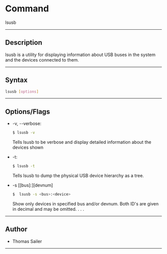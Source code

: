 # Command
lsusb

---

## Description
lsusb  is  a  utility  for  displaying  information  about USB buses in the system and the devices connected to them.


---

## Syntax
```bash
lsusb [options]
```

---

## Options/Flags
- -v, --verbose:
    ```bash
    $ lsusb -v
    ```
    Tells lsusb to be verbose and display detailed information about the devices shown

- -t:
    ```bash
    $ lsusb -t
    ```
    Tells lsusb to dump the physical USB device hierarchy as a tree. 

- -s [[bus]:][devnum]
    ```bash
    $  lsusb -s <bus>:<device>
    ```
    Show  only  devices in specified bus and/or devnum.  Both ID's are given in decimal and may be omitted.
  .
  .
  .


---

## Author
- Thomas Sailer

---

